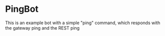 # PingBot

This is an example bot with a simple "ping" command, which responds with the gateway ping and the REST ping